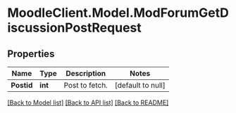 # MoodleClient.Model.ModForumGetDiscussionPostRequest

## Properties

Name | Type | Description | Notes
------------ | ------------- | ------------- | -------------
**Postid** | **int** | Post to fetch. | [default to null]

[[Back to Model list]](../README.md#documentation-for-models) [[Back to API list]](../README.md#documentation-for-api-endpoints) [[Back to README]](../README.md)

